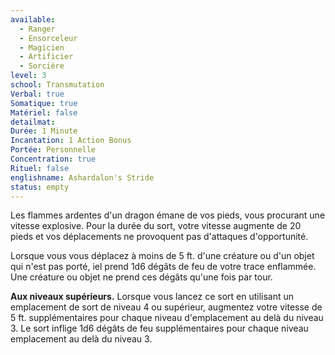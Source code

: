 ```yaml
---
available:
  - Ranger
  - Ensorceleur
  - Magicien
  - Artificier
  - Sorcière
level: 3
school: Transmutation
Verbal: true
Somatique: true
Matériel: false
detailmat:
Durée: 1 Minute
Incantation: 1 Action Bonus
Portée: Personnelle
Concentration: true
Rituel: false
englishname: Ashardalon's Stride
status: empty
---
```

Les flammes ardentes d'un dragon émane de vos pieds, vous procurant une vitesse explosive. Pour la durée du sort, votre vitesse augmente de 20 pieds et vos déplacements ne provoquent pas d'attaques d'opportunité.

Lorsque vous vous déplacez à moins de 5 ft. d'une créature ou d'un objet qui n'est pas porté, iel prend 1d6 dégâts de feu de votre trace enflammée. Une créature ou objet ne prend ces dégâts qu'une fois par tour.

**Aux niveaux supérieurs.** Lorsque vous lancez ce sort en utilisant un emplacement de sort de niveau 4 ou supérieur, augmentez votre vitesse de 5 ft. supplémentaires pour chaque niveau d'emplacement au delà du niveau 3. Le sort inflige 1d6 dégâts de feu supplémentaires pour chaque niveau emplacement au delà du niveau 3.
